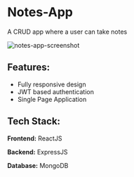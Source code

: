 # Notes-App

A CRUD app where a user can take notes

![notes-app-screenshot](https://github.com/user-attachments/assets/a8e6e330-a008-44ab-bb33-bda59550f62d)

## Features:

- Fully responsive design
- JWT based authentication
- Single Page Application

## Tech Stack:

**Frontend:** ReactJS

**Backend:** ExpressJS

**Database:** MongoDB
